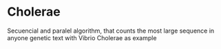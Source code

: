 # Cholerae
Secuencial and paralel algorithm, that counts the most large sequence in anyone genetic text with Vibrio Cholerae as example

